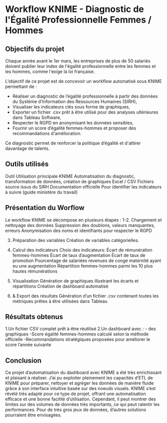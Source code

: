 #  Workflow KNIME - Diagnostic de l'Égalité Professionnelle Femmes / Hommes

##  Objectifs du projet

Chaque année avant le 1er mars, les entreprises de plus de 50 salariés doivent publier leur index de l'égalité professionnelle entre les femmes et les hommes, comme l'exige la loi française.

L’objectif de ce projet est de concevoir un workflow automatisé sous KNIME permettant de :

- Réaliser un diagnostic de l’égalité professionnelle à partir des données du Système d’Information des Ressources Humaines (SIRH),
- Visualiser les indicateurs clés sous forme de graphiques,
- Exporter un fichier .csv prêt à être utilisé pour des analyses ultérieures dans Tableau Software,
- Respecter le RGPD en anonymisant les données sensibles,
- Fournir un score d’égalité femmes-hommes et proposer des recommandations d'amélioration.

Ce diagnostic permet de renforcer la politique d’égalité et d'attirer davantage de talents.

##  Outils utilisés

Outil	Utilisation principale
KNIME	Automatisation du diagnostic, transformation de données, création de graphiques
Excel / CSV	Fichiers source issus du SIRH
Documentation officielle	Pour identifier les indicateurs à suivre (guide ministère du travail)

##  Présentation du Worflow

Le workflow KNIME se décompose en plusieurs étapes :
1-2. Chargement et nettoyage des données
    Suppression des doublons, valeurs manquantes, erreurs
    Anonymisation des noms et identifiants pour respecter le RGPD

3. Préparation des variables
    Création de variables catégorielles.

4. Calcul des indicateurs
    Choix des indicateurs:
        Écart de rémunération femmes-hommes
        Écart de taux d’augmentation
        Écart de taux de promotion
        Pourcentage de salariées revenues de congé maternité ayant eu une augmentation
         Répartition femmes-hommes parmi les 10 plus hautes rémunérations

5. Visualisation 
    Génération de graphiques illustrant les écarts et répartitions
    Création de dashboard automatisé

6. & Export des résultats
     Génération d’un fichier .csv contenant toutes les métriques prêtes à être utilisées dans Tableau

##  Résultats obtenus
1.Un fichier CSV complet prêt à être réutilisé
2.Un dashboard avec  :
    - des graphiques
    -Score égalité femmes-hommes calculé selon la méthode officielle
    -Recommandations stratégiques proposées pour améliorer le score l’année suivante


## Conclusion
Ce projet d’automatisation du dashboard avec KNIME a été très enrichissant et plaisant à réaliser. J’ai pu exploiter pleinement les capacités d’ETL de KNIME pour préparer, nettoyer et agréger les données de manière fluide grâce à son interface intuitive basée sur des noeuds visuels.
KNIME s’est révélé très adapté pour ce type de projet, offrant une automatisation efficace et une bonne facilité d’utilisation. Cependant, il peut montrer des limites sur des volumes de données très importants, ce qui peut ralentir les performances. Pour de très gros jeux de données, d’autres solutions pourraient être envisagées.


    






